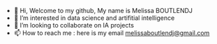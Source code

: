- 👋 Hi, Welcome to my github, My name is Melissa BOUTLENDJ
- 👀 I’m interested in data science and artifitial intelligence 
- 💞️ I’m looking to collaborate on IA projects
- 📫 How to reach me : here is my email melissaboutlendj@gmail.com

<!---
melissamelissa20032003/melissamelissa20032003 is a ✨ special ✨ repository because its `README.md` (this file) appears on your GitHub profile.
You can click the Preview link to take a look at your changes.
--->
